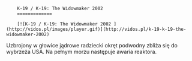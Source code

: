 
        K-19 / K-19: The Widowmaker 2002 
        =============
        
        [![K-19 / K-19: The Widowmaker 2002 ](http://vidos.pl/images/player.gif)](http://vidos.pl/k-19-k-19-the-widowmaker-2002)
        
        
 Uzbrojony w głowice jądrowe radziecki okręt podwodny zbliża się do wybrzeża USA. Na pełnym morzu następuje awaria reaktora.
    